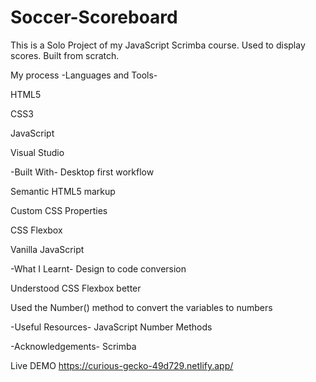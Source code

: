# Soccer-Scoreboard
This is a Solo Project of my JavaScript Scrimba course. Used to display scores. Built from scratch.

My process
-Languages and Tools-

HTML5

CSS3

JavaScript

Visual Studio


-Built With-
Desktop first workflow

Semantic HTML5 markup

Custom CSS Properties

CSS Flexbox

Vanilla JavaScript

-What I Learnt-
Design to code conversion

Understood CSS Flexbox better

Used the Number() method to convert the variables to numbers

-Useful Resources-
JavaScript Number Methods

-Acknowledgements-
Scrimba

Live DEMO https://curious-gecko-49d729.netlify.app/
